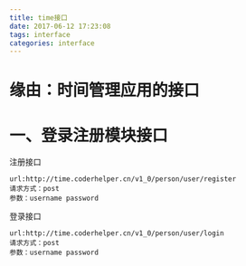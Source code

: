 ```yaml
---
title: time接口
date: 2017-06-12 17:23:08
tags: interface
categories: interface
---
```


# 缘由：时间管理应用的接口

# 一、登录注册模块接口
注册接口
```
url:http://time.coderhelper.cn/v1_0/person/user/register
请求方式：post
参数：username password
```

登录接口
```
url:http://time.coderhelper.cn/v1_0/person/user/login
请求方式：post
参数：username password
```
